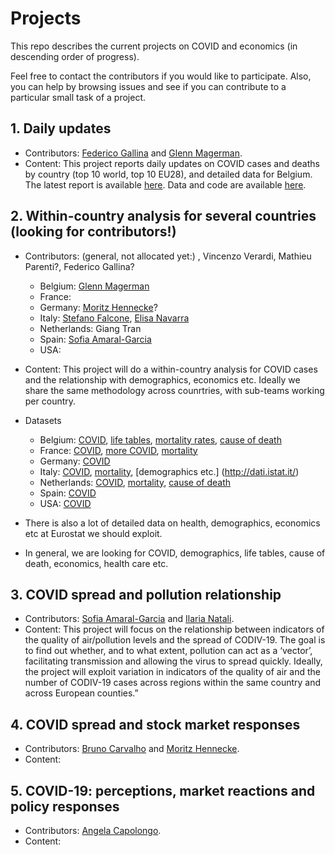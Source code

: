 # Projects
This repo describes the current projects on COVID and economics (in descending order of progress).

Feel free to contact the contributors if you would like to participate.
Also, you can help by browsing issues and see if you can contribute to a particular small task of a project.


## 1. Daily updates
  - Contributors: [Federico Gallina](https://github.com/FedeGall) and [Glenn Magerman](https://github.com/glennmagerman).
  - Content: This project reports daily updates on COVID cases and deaths by country (top 10 world, top 10 EU28), and detailed data for Belgium. The latest report is available [here](https://learning-from-the-curve.github.io).
Data and code are available [here](https://github.com/Learning-from-the-curve/daily-updates).

## 2. Within-country analysis for several countries (looking for contributors!)
  - Contributors: (general, not allocated yet:) , Vincenzo Verardi, Mathieu Parenti?, Federico Gallina?
    - Belgium: [Glenn Magerman](https://github.com/glennmagerman)
    - France:
    - Germany: [Moritz Hennecke](https://github.com/AAoritz)?
    - Italy: [Stefano Falcone](), [Elisa Navarra](https://github.com/elisanavarra)
    - Netherlands: Giang Tran
    - Spain: [Sofia Amaral-Garcia](https://github.com/samaralgarcia)
    - USA:
  - Content: This project will do a within-country analysis for COVID cases and the relationship with demographics, economics etc. Ideally we share the same methodology across counrtries, with sub-teams working per country.
  - Datasets
    - Belgium: [COVID](https://epistat.wiv-isp.be/covid/), [life tables](https://statbel.fgov.be/sites/default/files/files/documents/bevolking/5.4%20Sterfte%2C%20levensverwachting%20en%20doodsoorzaken/5.4.3%20Sterftetafels%20en%20levensverwachting/sterftetafelsAE.xls), [mortality rates](https://epistat.wiv-isp.be/momo/), [cause of death](https://statbel.fgov.be/en/themes/population/mortality-life-expectancy-and-causes-death/causes-death#figures) 
    - France: [COVID](https://www.data.gouv.fr/fr/datasets/donnees-hospitalieres-relatives-a-lepidemie-de-covid-19/), [more COVID](https://github.com/opencovid19-fr/data), [mortality](https://www.cepidc.inserm.fr/causes-medicales-de-deces/interroger-les-donnees-de-mortalite)
    - Germany: [COVID](https://github.com/jgehrcke/covid-19-germany-gae)
    - Italy: [COVID](https://github.com/pcm-dpc/COVID-19), [mortality]( https://www.epicentro.iss.it/coronavirus/sars-cov-2-sorveglianza-dati), [demographics etc.] (http://dati.istat.it/)
    - Netherlands: [COVID](https://www.rivm.nl/actuele-informatie-over-coronavirus), [mortality](https://www.rivm.nl/monitoring-sterftecijfers-nederland), [cause of death](https://opendata.cbs.nl/statline/#/CBS/nl/dataset/7052_95/table?ts=1586241169874)
    - Spain: [COVID](https://github.com/datadista/datasets/tree/master/COVID%2019)
    - USA: [COVID](https://github.com/nytimes/covid-19-data)
 
- There is also a lot of detailed data on health, demographics, economics etc at Eurostat we should exploit.
- In general, we are looking for COVID, demographics, life tables, cause of death, economics, health care etc.
 
## 3. COVID spread and pollution relationship
  - Contributors: [Sofia Amaral-Garcia](https://github.com/samaralgarcia) and [Ilaria Natali](https://github.com/Ilaria0205).
  - Content: This project will focus on the relationship between indicators of the quality of air/pollution levels and the   spread of CODIV-19. The goal is to find out whether, and to what extent, pollution can act as a ‘vector’, facilitating transmission and allowing the virus to spread quickly. Ideally, the project will exploit variation in indicators of the quality of air and the number of CODIV-19 cases across regions within the same country and across European counties.”
  
## 4. COVID spread and stock market responses
  - Contributors: [Bruno Carvalho](https://github.com/bmpcarvalho)  and [Moritz Hennecke](https://github.com/AAoritz).
  - Content: 
  
## 5. COVID-19: perceptions, market reactions and policy responses
  - Contributors: [Angela Capolongo](https://github.com/AngelaCapolongo).
  - Content: 
